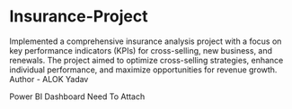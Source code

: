 # Insurance-Project
Implemented a comprehensive insurance analysis project with a focus on key performance indicators (KPIs) for cross-selling, new business, and renewals. The project aimed to optimize cross-selling strategies, enhance individual performance, and maximize opportunities for revenue growth.
Author - ALOK Yadav

Power BI Dashboard Need To Attach